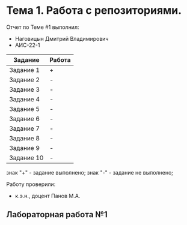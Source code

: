 # Тема 1. Работа с репозиториями.
Отчет по Теме #1 выполнил:
- Наговицын Дмитрий Владимирович
- АИС-22-1

| Задание | Работа |
| ------ | ------ |
| Задание 1 | + |
| Задание 2 | - |
| Задание 3 | - |
| Задание 4 | - |
| Задание 5 | - |
| Задание 6 | - |
| Задание 7 | - |
| Задание 8 | - |
| Задание 9 | - |
| Задание 10 | - |

знак "+" - задание выполнено; знак "-" - задание не выполнено;

Работу проверили:
- к.э.н., доцент Панов М.А.

## Лабораторная работа №1
### 

